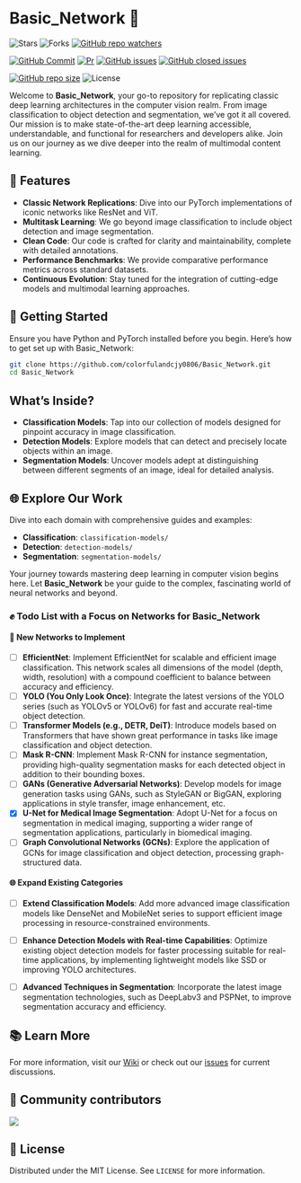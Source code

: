 # Basic_Network 🌟
![Stars](https://img.shields.io/github/stars/colorfulandcjy0806/Basic_Network?style=social)
![Forks](https://img.shields.io/github/forks/colorfulandcjy0806/Basic_Network?style=social)
[![GitHub repo watchers](https://img.shields.io/github/watchers/colorfulandcjy0806/Basic_Network?style=flat&logo=github&logoColor=whitesmoke&label=Watchers)](https://github.com/colorfulandcjy0806/Basic_Network/watchers)

[![GitHub Commit](https://img.shields.io/github/commit-activity/m/colorfulandcjy0806/Basic_Network?label=Commit)](https://github.com/colorfulandcjy0806/Basic_Network/commits/main/)
[![Pr](https://img.shields.io/github/issues-pr-closed-raw/colorfulandcjy0806/Basic_Network.svg?label=Merged+PRs&color=green)](https://github.com/colorfulandcjy0806/Basic_Network/pulls)
[![GitHub issues](https://img.shields.io/github/issues/colorfulandcjy0806/Basic_Network?color=critical&label=Issues)](https://github.com/colorfulandcjy0806/Basic_Network/issues?q=is%3Aopen+is%3Aissue)
[![GitHub closed issues](https://img.shields.io/github/issues-closed/colorfulandcjy0806/Basic_Network?color=success&label=Issues)](https://github.com/colorfulandcjy0806/Basic_Network/issues?q=is%3Aissue+is%3Aclosed) 

[![GitHub repo size](https://img.shields.io/github/repo-size/colorfulandcjy0806/Basic_Network?style=flat&logo=github&logoColor=whitesmoke&label=Repo%20Size)](https://github.com/colorfulandcjy0806/Basic_Network/archive/refs/heads/main.zip)
![License](https://img.shields.io/github/license/colorfulandcjy0806/Basic_Network)

Welcome to **Basic_Network**, your go-to repository for replicating classic deep learning architectures in the computer vision realm. From image classification to object detection and segmentation, we’ve got it all covered. Our mission is to make state-of-the-art deep learning accessible, understandable, and functional for researchers and developers alike. Join us on our journey as we dive deeper into the realm of multimodal content learning. 

## 🌈 Features

- **Classic Network Replications**: Dive into our PyTorch implementations of iconic networks like ResNet and ViT.
- **Multitask Learning**: We go beyond image classification to include object detection and image segmentation.
- **Clean Code**: Our code is crafted for clarity and maintainability, complete with detailed annotations.
- **Performance Benchmarks**: We provide comparative performance metrics across standard datasets.
- **Continuous Evolution**: Stay tuned for the integration of cutting-edge models and multimodal learning approaches.

## 🚀 Getting Started

Ensure you have Python and PyTorch installed before you begin. Here’s how to get set up with Basic_Network:

```bash
git clone https://github.com/colorfulandcjy0806/Basic_Network.git
cd Basic_Network
```

## What’s Inside?

- **Classification Models**: Tap into our collection of models designed for pinpoint accuracy in image classification.
- **Detection Models**: Explore models that can detect and precisely locate objects within an image.
- **Segmentation Models**: Uncover models adept at distinguishing between different segments of an image, ideal for detailed analysis.

## 🌐 Explore Our Work

Dive into each domain with comprehensive guides and examples:

- **Classification**: `classification-models/`
- **Detection**: `detection-models/`
- **Segmentation**: `segmentation-models/`

Your journey towards mastering deep learning in computer vision begins here. Let **Basic_Network** be your guide to the complex, fascinating world of neural networks and beyond.

### ✊ Todo List with a Focus on Networks for Basic_Network

#### 🚀 New Networks to Implement

- [ ] **EfficientNet**: Implement EfficientNet for scalable and efficient image classification. This network scales all dimensions of the model (depth, width, resolution) with a compound coefficient to balance between accuracy and efficiency.
- [ ] **YOLO (You Only Look Once)**: Integrate the latest versions of the YOLO series (such as YOLOv5 or YOLOv6) for fast and accurate real-time object detection.
- [ ] **Transformer Models (e.g., DETR, DeiT)**: Introduce models based on Transformers that have shown great performance in tasks like image classification and object detection.
- [ ] **Mask R-CNN**: Implement Mask R-CNN for instance segmentation, providing high-quality segmentation masks for each detected object in addition to their bounding boxes.
- [ ] **GANs (Generative Adversarial Networks)**: Develop models for image generation tasks using GANs, such as StyleGAN or BigGAN, exploring applications in style transfer, image enhancement, etc.
- [x] **U-Net for Medical Image Segmentation**: Adopt U-Net for a focus on segmentation in medical imaging, supporting a wider range of segmentation applications, particularly in biomedical imaging.
- [ ] **Graph Convolutional Networks (GCNs)**: Explore the application of GCNs for image classification and object detection, processing graph-structured data.

#### 🌐 Expand Existing Categories

- [ ] **Extend Classification Models**: Add more advanced image classification models like DenseNet and MobileNet series to support efficient image processing in resource-constrained environments.
- [ ] **Enhance Detection Models with Real-time Capabilities**: Optimize existing object detection models for faster processing suitable for real-time applications, by implementing lightweight models like SSD or improving YOLO architectures.
- [ ] **Advanced Techniques in Segmentation**: Incorporate the latest image segmentation technologies, such as DeepLabv3 and PSPNet, to improve segmentation accuracy and efficiency.


## 📚 Learn More

For more information, visit our [Wiki](https://github.com/colorfulandcjy0806/Basic_Network/wiki) or check out our [issues](https://github.com/colorfulandcjy0806/Basic_Network/issues) for current discussions.

## 🤝 Community contributors

<a href="https://github.com/colorfulandcjy0806/Basic_Network/graphs/contributors">
  <img src="https://contrib.rocks/image?repo=colorfulandcjy0806/Basic_Network" />
</a>

## 📄 License

Distributed under the MIT License. See `LICENSE` for more information.

